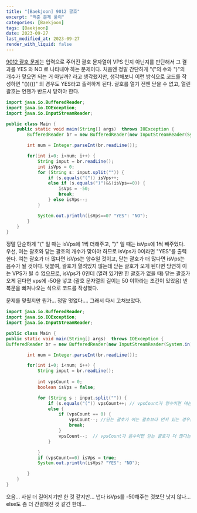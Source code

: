 ```yaml
---
title: "[Baekjoon] 9012 괄호"
excerpt: "백준 문제 풀이"
categories: [Baekjoon]
tags: [Baekjoon]
date: 2023-09-27
last_modified_at: 2023-09-27
render_with_liquid: false
---
```


[9012 괄호 문제](https://www.acmicpc.net/problem/9012)는 입력으로 주어진 괄호 문자열이 VPS 인지 아닌지를 판단해서 그 결과를 YES 와 NO 로 나타내야 하는 문제이다. 
처음엔 정말 간단하게 "("의 수와 ")"의 개수가 맞으면 되는 거 아닐까? 라고 생각했지만, 생각해보니 이런 방식으로 코드를 작성하면 "())(()" 의 경우도 YES라고 출력하게 된다. 괄호를 열기 전엔 닫을 수 없고, 열린 괄호는 언젠가 반드시 닫혀야 한다. 

```java
import java.io.BufferedReader;
import java.io.IOException;
import java.io.InputStreamReader;

public class Main {
    public static void main(String[] args)  throws IOException {
        BufferedReader br = new BufferedReader(new InputStreamReader(System.in));

        int num = Integer.parseInt(br.readLine());

        for(int i=0; i<num; i++) {
            String input = br.readLine();
            int isVps = 0;
            for (String s: input.split("")) {
                if (s.equals("(")) isVps++;
                else if (s.equals(")")&&(isVps==0)) {
                    isVps = -50;
                    break;
                } else isVps--;
            }

            System.out.println(isVps==0? "YES": "NO");
        }
    }
}
```

정말 단순하게 "(" 일 때는 isVps에 1씩 더해주고, ")" 일 때는 isVps에 1씩 빼주었다. 우선, 여는 괄호와 닫는 괄호의 개수가 맞아야 하므로 isVps가 0이라면 "YES"를 출력한다. 
여는 괄호가 더 많다면 isVps는 양수일 것이고, 닫는 괄호가 더 많다면 isVps는 음수가 될 것이다.
덧붙여, 괄호가 열려있지 않는데 닫는 괄호가 오게 된다면 당연히 이는 VPS가 될 수 없으므로, isVps가 0인데 (열려 있기만 한 괄호가 없을 때) 닫는 괄호가 오게 된다면 vps에 -50을 넣고 (괄호 문자열의 길이는 50 이하라는 조건이 있었음) 반복문을 빠져나오는 식으로 코드를 작성했다.

문제를 맞췄지만 뭔가... 정말 멋없다.... 그래서 다시 고쳐보았다.

```java
import java.io.BufferedReader;
import java.io.IOException;
import java.io.InputStreamReader;

public class Main {
public static void main(String[] args)  throws IOException {
BufferedReader br = new BufferedReader(new InputStreamReader(System.in));

        int num = Integer.parseInt(br.readLine());

        for(int i=0; i<num; i++) {
            String input = br.readLine();
            
            int vpsCount = 0;
            boolean isVps = false;

            for (String s : input.split("")) {
                if (s.equals("(")) vpsCount++; // vpsCount가 양수이면 여는 괄호가 더 많다는 뜻
                else {
                    if (vpsCount == 0) {
                        vpsCount--; //닫는 괄호가 여는 괄호보다 먼저 있는 경우는 무조건 VPS가 아니다. 더 볼 필요가 없으므로 break
                        break;
                    }
                    vpsCount--;  // vpsCount가 음수이면 닫는 괄호가 더 많다는 뜻
                }

            }
            if (vpsCount==0) isVps = true;
            System.out.println(isVps? "YES": "NO");

        }
    }
}
```
으음... 사실 더 길어지기만 한 것 같지만... 냅다 isVps를 -50해주는 것보단 낫지 않나... else도 좀 더 간결해진 것 같긴 한데... 
